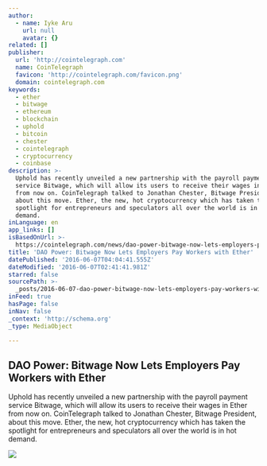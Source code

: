 ```yaml
---
author:
  - name: Iyke Aru
    url: null
    avatar: {}
related: []
publisher:
  url: 'http://cointelegraph.com'
  name: CoinTelegraph
  favicon: 'http://cointelegraph.com/favicon.png'
  domain: cointelegraph.com
keywords:
  - ether
  - bitwage
  - ethereum
  - blockchain
  - uphold
  - bitcoin
  - chester
  - cointelegraph
  - cryptocurrency
  - coinbase
description: >-
  Uphold has recently unveiled a new partnership with the payroll payment
  service Bitwage, which will allow its users to receive their wages in Ether
  from now on. CoinTelegraph talked to Jonathan Chester, Bitwage President,
  about this move. Ether, the new, hot cryptocurrency which has taken the
  spotlight for entrepreneurs and speculators all over the world is in hot
  demand.
inLanguage: en
app_links: []
isBasedOnUrl: >-
  https://cointelegraph.com/news/dao-power-bitwage-now-lets-employers-pay-workers-with-ether
title: 'DAO Power: Bitwage Now Lets Employers Pay Workers with Ether'
datePublished: '2016-06-07T04:04:41.555Z'
dateModified: '2016-06-07T02:41:41.981Z'
starred: false
sourcePath: >-
  _posts/2016-06-07-dao-power-bitwage-now-lets-employers-pay-workers-with-ether.md
inFeed: true
hasPage: false
inNav: false
_context: 'http://schema.org'
_type: MediaObject

---
```

<article style=""><h1>DAO Power: Bitwage Now Lets Employers Pay Workers with Ether</h1><p>Uphold has recently unveiled a new partnership with the payroll payment service Bitwage, which will allow its users to receive their wages in Ether from now on. CoinTelegraph talked to Jonathan Chester, Bitwage President, about this move. Ether, the new, hot cryptocurrency which has taken the spotlight for entrepreneurs and speculators all over the world is in hot demand.</p><img src="http://cointelegraph.com/images/725_aHR0cDovL2NvaW50ZWxlZ3JhcGguY29tL3N0b3JhZ2UvdXBsb2Fkcy92aWV3LzI0ZTBkODYwMjZhY2NlY2YyZjIzNzZmMmYzNWEwODI0LnBuZw==.jpg" /></article>
